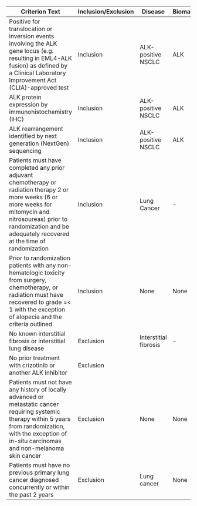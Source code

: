 | Criterion Text | Inclusion/Exclusion | Disease | Biomarker | Prior Therapy | Criterion Rule |
| --- | --- | --- | --- | --- | --- |
| Positive for translocation or inversion events involving the ALK gene locus (e.g. resulting in EML4-ALK fusion) as defined by a Clinical Laboratory Improvement Act (CLIA)-approved test | Inclusion | ALK-positive NSCLC | ALK | N/A | (ALK-positive NSCLC) ∧ (EML4-ALK fusion) |
| ALK protein expression by immunohistochemistry (IHC) | Inclusion | ALK-positive NSCLC | ALK | N/A | (ALK-positive NSCLC) ∧ (IHC-positive) |
| ALK rearrangement identified by next generation (NextGen) sequencing | Inclusion | ALK-positive NSCLC | ALK | N/A | (ALK-positive NSCLC) ∧ (NGS-positive) |
| Patients must have completed any prior adjuvant chemotherapy or radiation therapy 2 or more weeks (6 or more weeks for mitomycin and nitrosoureas) prior to randomization and be adequately recovered at the time of randomization | Inclusion | Lung Cancer | - | Chemotherapy or radiation therapy | (completed adjuvant chemotherapy or radiation therapy ≥ 2 weeks prior to randomization) ∧ (adequately recovered at time of randomization) |
| Prior to randomization patients with any non-hematologic toxicity from surgery, chemotherapy, or radiation must have recovered to grade =< 1 with the exception of alopecia and the criteria outlined | Inclusion | None | None | Chemotherapy, surgery, radiation | Criterion Text = "Prior to randomization patients with any non-hematologic toxicity from surgery, chemotherapy, or radiation must have recovered to grade =< 1 with the exception of alopecia and the criteria outlined" |
| No known interstitial fibrosis or interstitial lung disease | Exclusion | Interstitial fibrosis | - | - | !(has_interstitial_fibrosis ∨ has_interstitial_lung_disease) |
| No prior treatment with crizotinib or another ALK inhibitor | Exclusion |  |  | Crizotinib or another ALK inhibitor | Not(Prior Therapy contains Crizotinib or another ALK inhibitor) |
| Patients must not have any history of locally advanced or metastatic cancer requiring systemic therapy within 5 years from randomization, with the exception of in-situ carcinomas and non-melanoma skin cancer | Exclusion | None | None | History of locally advanced or metastatic cancer | ¬(HasHistoryOfLocallyAdvancedOrMetastaticCancerWithin5YearsFromRandomization() ∧ HasInSituCarcinomaOrNonMelanomaSkinCancer()) |
| Patients must have no previous primary lung cancer diagnosed concurrently or within the past 2 years | Exclusion | Lung cancer | None | Previous primary lung cancer diagnosis | ¬(HasPreviousPrimaryLungCancerDiagnosisWithin2Years()) |
